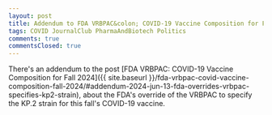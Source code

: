 ```yaml
---
layout: post
title: Addendum to FDA VRBPAC&colon; COVID-19 Vaccine Composition for Fall 2024
tags: COVID JournalClub PharmaAndBiotech Politics
comments: true
commentsClosed: true
---
```


There's an addendum to the post [FDA VRBPAC: COVID-19 Vaccine Composition for Fall 2024]({{ site.baseurl }}/fda-vrbpac-covid-vaccine-composition-fall-2024/#addendum-2024-jun-13-fda-overrides-vrbpac-specifies-kp2-strain), about the FDA's override of the VRBPAC to specify the KP.2 strain for this fall's COVID-19 vaccine.  
